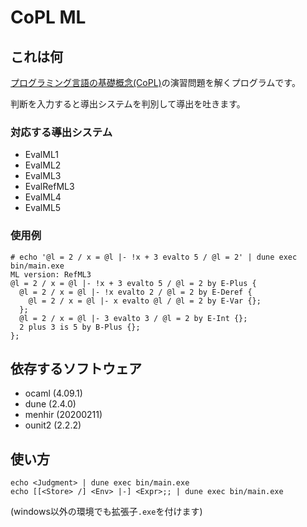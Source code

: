 # CoPL ML

## これは何
[プログラミング言語の基礎概念(CoPL)](https://www.amazon.co.jp/%E3%83%97%E3%83%AD%E3%82%B0%E3%83%A9%E3%83%9F%E3%83%B3%E3%82%B0%E8%A8%80%E8%AA%9E%E3%81%AE%E5%9F%BA%E7%A4%8E%E6%A6%82%E5%BF%B5-%E3%83%A9%E3%82%A4%E3%83%96%E3%83%A9%E3%83%AA%E6%83%85%E5%A0%B1%E5%AD%A6%E3%82%B3%E3%82%A2%E3%83%BB%E3%83%86%E3%82%AD%E3%82%B9%E3%83%88-%E4%BA%94%E5%8D%81%E5%B5%90-%E6%B7%B3/dp/4781912850)の演習問題を解くプログラムです。

判断を入力すると導出システムを判別して導出を吐きます。

### 対応する導出システム
- EvalML1
- EvalML2
- EvalML3
- EvalRefML3
- EvalML4
- EvalML5

### 使用例
```
# echo '@l = 2 / x = @l |- !x + 3 evalto 5 / @l = 2' | dune exec bin/main.exe
ML version: RefML3   
@l = 2 / x = @l |- !x + 3 evalto 5 / @l = 2 by E-Plus {
  @l = 2 / x = @l |- !x evalto 2 / @l = 2 by E-Deref {
    @l = 2 / x = @l |- x evalto @l / @l = 2 by E-Var {};
  };
  @l = 2 / x = @l |- 3 evalto 3 / @l = 2 by E-Int {};
  2 plus 3 is 5 by B-Plus {};
};
```

## 依存するソフトウェア
- ocaml (4.09.1)
- dune (2.4.0)
- menhir (20200211)
- ounit2 (2.2.2)

## 使い方
```
echo <Judgment> | dune exec bin/main.exe
echo [[<Store> /] <Env> |-] <Expr>;; | dune exec bin/main.exe
```
(windows以外の環境でも拡張子`.exe`を付けます)